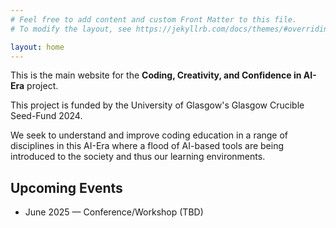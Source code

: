 ```yaml
---
# Feel free to add content and custom Front Matter to this file.
# To modify the layout, see https://jekyllrb.com/docs/themes/#overriding-theme-defaults

layout: home
---
```


This is the main website for the **Coding, Creativity, and Confidence in AI-Era** project.

This project is funded by the University of Glasgow's Glasgow Crucible Seed-Fund 2024. 

We seek to understand and improve coding education in a range of disciplines in this AI-Era where a flood of AI-based tools are being introduced to the society and thus our learning environments. 

## Upcoming Events
- June 2025 — Conference/Workshop (TBD)
